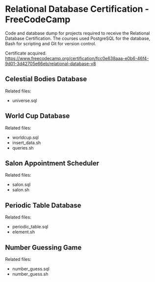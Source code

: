 # Relational Database Certification - FreeCodeCamp
Code and database dump for projects required to receive the Relational Database Certification.
The courses used PostgreSQL for the database, Bash for scripting and Git for version control.

Certificate acquired.
https://www.freecodecamp.org/certification/fcc0e638aaa-e0b6-46f4-9d01-3d42705e66eb/relational-database-v8


## Celestial Bodies Database	
Related files:
  - universe.sql
  
## World Cup Database	
Related files:
  - worldcup.sql
  - insert_data.sh
  - queries.sh

## Salon Appointment Scheduler
Related files:
  - salon.sql
  - salon.sh
  
## Periodic Table Database	
Related files:
  - periodic_table.sql
  - element.sh

## Number Guessing Game
Related files:
  - number_guess.sql
  - number_guess.sh
